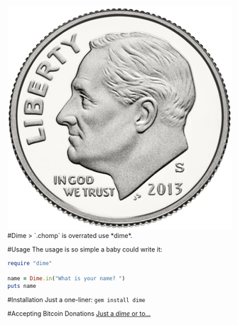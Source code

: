 <img src="icon.png">
#Dime
> `.chomp` is overrated use *dime*.

#Usage
The usage is so simple a baby could write it:
```ruby
require "dime"

name = Dime.in("What is your name? ")
puts name
```

#Installation
Just a one-liner:
`gem install dime`

#Accepting Bitcoin Donations
<a href="http://www.coinbase.com/blubrackets">Just a *dime* or to...</a>